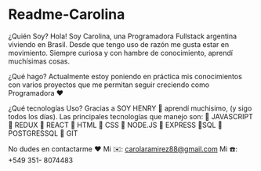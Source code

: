 # Readme-Carolina

¿Quién Soy?
Hola! Soy Carolina, una Programadora Fullstack argentina viviendo en Brasil. 
Desde que tengo uso de razón me gusta estar en movimiento. Siempre curiosa y con hambre de conocimiento, aprendí muchísimas cosas.

¿Qué hago?
Actualmente estoy poniendo en práctica mis conocimientos con varios proyectos que me permitan seguir creciendo como Programadora ❤️

¿Qué tecnologías Uso?
Gracias a SOY HENRY 💛 aprendí muchisimo, (y sigo todos los días). Las principales tecnologías que manejo son:
🚀 JAVASCRIPT
🚀 REDUX 
🚀 REACT 
🚀 HTML 
🚀 CSS 
🚀 NODE.JS 
🚀 EXPRESS 
🚀SQL 
🚀 POSTGRESSQL 
🚀 GIT 

No dudes en contactarme ❤️
Mi ✉️: carolaramirez88@gmail.com
Mi ☎️: +549 351- 8074483
